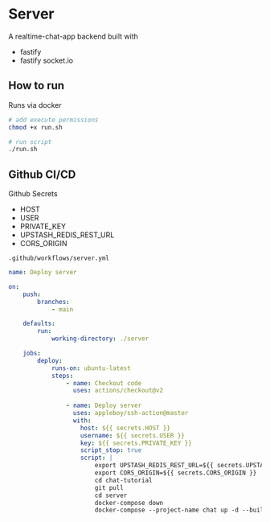 # Server
A realtime-chat-app backend built with
- fastify
- fastify socket.io

## How to run
Runs via docker
```bash
# add execute permissions
chmod +x run.sh

# run script
./run.sh
```

## Github CI/CD
Github Secrets
- HOST
- USER
- PRIVATE_KEY
- UPSTASH_REDIS_REST_URL
- CORS_ORIGIN

`.github/workflows/server.yml`

```yml
name: Deploy server

on:
    push:
        branches:
            - main

    defaults:
        run:
            working-directory: ./server

    jobs:
        deploy:
            runs-on: ubuntu-latest
            steps:
                - name: Checkout code
                  uses: actions/checkout@v2
                
                - name: Deploy server
                  uses: appleboy/ssh-action@master
                  with:
                    host: ${{ secrets.HOST }}
                    username: ${{ secrets.USER }}
                    key: ${{ secrets.PRIVATE_KEY }}
                    script_stop: true
                    script: |
                        export UPSTASH_REDIS_REST_URL=${{ secrets.UPSTASH_REDIS_REST_URL }}
                        export CORS_ORIGIN=${{ secrets.CORS_ORIGIN }}
                        cd chat-tutorial
                        git pull
                        cd server
                        docker-compose down
                        docker-compose --project-name chat up -d --build

```
